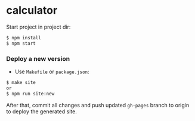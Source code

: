 # calculator
Start project in project dir:
```sh
$ npm install
$ npm start
```

### Deploy a new version
* Use `Makefile` or `package.json`:
```sh
$ make site
or
$ npm run site:new
```
After that, commit all changes and push updated `gh-pages` branch to origin to deploy the generated site.

